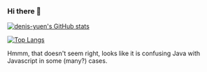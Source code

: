 ### Hi there 👋

[![denis-yuen's GitHub stats](https://github-readme-stats.vercel.app/api?username=denis-yuen)](https://github.com/anuraghazra/github-readme-stats)

[![Top Langs](https://github-readme-stats.vercel.app/api/top-langs/?username=denis-yuen&langs_count=15)](https://github.com/anuraghazra/github-readme-stats)

Hmmm, that doesn't seem right, looks like it is confusing Java with Javascript in some (many?) cases. 

<!--
**denis-yuen/denis-yuen** is a ✨ _special_ ✨ repository because its `README.md` (this file) appears on your GitHub profile.

Here are some ideas to get you started:

- 🔭 I’m currently working on ...
- 🌱 I’m currently learning ...
- 👯 I’m looking to collaborate on ...
- 🤔 I’m looking for help with ...
- 💬 Ask me about ...
- 📫 How to reach me: ...
- 😄 Pronouns: ...
- ⚡ Fun fact: ...
-->

